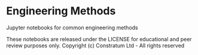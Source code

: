 # Engineering Methods
Jupyter notebooks for common engineering methods

These notebooks are released under the LICENSE for educational and peer review purposes only.
Copyright (c) Constratum Ltd - All rights reserved
